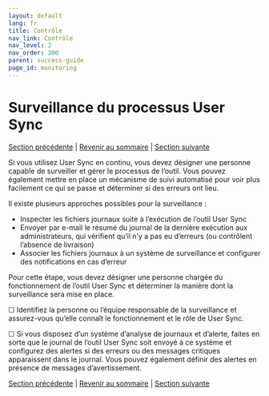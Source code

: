 ```yaml
---
layout: default
lang: fr
title: Contrôle
nav_link: Contrôle
nav_level: 2
nav_order: 300
parent: success-guide
page_id: monitoring
---
```


# Surveillance du processus User Sync

[Section précédente](test_run.md) \| [Revenir au sommaire](index.md) \| [Section suivante](command_line_options.md)

Si vous utilisez User Sync en continu, vous devez désigner une personne capable de surveiller et gérer le processus de l’outil. Vous pouvez également mettre en place un mécanisme de suivi automatisé pour voir plus facilement ce qui se passe et déterminer si des erreurs ont lieu.

Il existe plusieurs approches possibles pour la surveillance :

- Inspecter les fichiers journaux suite à l’exécution de l’outil User Sync
- Envoyer par e-mail le résumé du journal de la dernière exécution aux administrateurs, qui vérifient qu’il n’y a pas eu d’erreurs (ou contrôlent l’absence de livraison)
- Associer les fichiers journaux à un système de surveillance et configurer des notifications en cas d’erreur

Pour cette étape, vous devez désigner une personne chargée du fonctionnement de l’outil User Sync et déterminer la manière dont la surveillance sera mise en place.

&#9744; Identifiez la personne ou l’équipe responsable de la surveillance et assurez-vous qu’elle connaît le fonctionnement et le rôle de User Sync.

&#9744; Si vous disposez d’un système d’analyse de journaux et d’alerte, faites en sorte que le journal de l’outil User Sync soit envoyé à ce système et configurez des alertes si des erreurs ou des messages critiques apparaissent dans le journal. Vous pouvez également définir des alertes en présence de messages d’avertissement.

[Section précédente](test_run.md) \| [Revenir au sommaire](index.md) \| [Section suivante](command_line_options.md)
